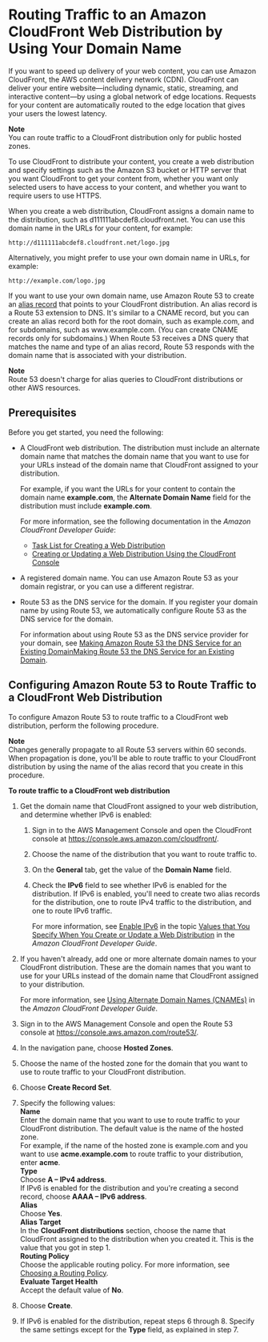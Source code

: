# Routing Traffic to an Amazon CloudFront Web Distribution by Using Your Domain Name<a name="routing-to-cloudfront-distribution"></a>

If you want to speed up delivery of your web content, you can use Amazon CloudFront, the AWS content delivery network \(CDN\)\. CloudFront can deliver your entire website—including dynamic, static, streaming, and interactive content—by using a global network of edge locations\. Requests for your content are automatically routed to the edge location that gives your users the lowest latency\. 

**Note**  
You can route traffic to a CloudFront distribution only for public hosted zones\.

To use CloudFront to distribute your content, you create a web distribution and specify settings such as the Amazon S3 bucket or HTTP server that you want CloudFront to get your content from, whether you want only selected users to have access to your content, and whether you want to require users to use HTTPS\.

When you create a web distribution, CloudFront assigns a domain name to the distribution, such as d111111abcdef8\.cloudfront\.net\. You can use this domain name in the URLs for your content, for example:

`http://d111111abcdef8.cloudfront.net/logo.jpg`

Alternatively, you might prefer to use your own domain name in URLs, for example:

`http://example.com/logo.jpg`

If you want to use your own domain name, use Amazon Route 53 to create an [alias record](https://docs.aws.amazon.com/Route53/latest/DeveloperGuide/resource-record-sets-choosing-alias-non-alias.html) that points to your CloudFront distribution\. An alias record is a Route 53 extension to DNS\. It's similar to a CNAME record, but you can create an alias record both for the root domain, such as example\.com, and for subdomains, such as www\.example\.com\. \(You can create CNAME records only for subdomains\.\) When Route 53 receives a DNS query that matches the name and type of an alias record, Route 53 responds with the domain name that is associated with your distribution\. 

**Note**  
Route 53 doesn't charge for alias queries to CloudFront distributions or other AWS resources\.

## Prerequisites<a name="routing-to-cloudfront-distribution-prereqs"></a>

Before you get started, you need the following:
+ A CloudFront web distribution\. The distribution must include an alternate domain name that matches the domain name that you want to use for your URLs instead of the domain name that CloudFront assigned to your distribution\.

  For example, if you want the URLs for your content to contain the domain name **example\.com**, the **Alternate Domain Name** field for the distribution must include **example\.com**\.

  For more information, see the following documentation in the *Amazon CloudFront Developer Guide*:
  + [Task List for Creating a Web Distribution](https://docs.aws.amazon.com/AmazonCloudFront/latest/DeveloperGuide/distribution-web-creating.html)
  + [Creating or Updating a Web Distribution Using the CloudFront Console](https://docs.aws.amazon.com/AmazonCloudFront/latest/DeveloperGuide/distribution-web-creating-console.html)
+ A registered domain name\. You can use Amazon Route 53 as your domain registrar, or you can use a different registrar\.
+ Route 53 as the DNS service for the domain\. If you register your domain name by using Route 53, we automatically configure Route 53 as the DNS service for the domain\. 

  For information about using Route 53 as the DNS service provider for your domain, see [Making Amazon Route 53 the DNS Service for an Existing DomainMaking Route 53 the DNS Service for an Existing Domain](MigratingDNS.md)\.

## Configuring Amazon Route 53 to Route Traffic to a CloudFront Web Distribution<a name="routing-to-cloudfront-distribution-config"></a>

To configure Amazon Route 53 to route traffic to a CloudFront web distribution, perform the following procedure\.

**Note**  
Changes generally propagate to all Route 53 servers within 60 seconds\. When propagation is done, you'll be able to route traffic to your CloudFront distribution by using the name of the alias record that you create in this procedure\. <a name="routing-to-cloudfront-distribution-procedure"></a>

**To route traffic to a CloudFront web distribution**

1. Get the domain name that CloudFront assigned to your web distribution, and determine whether IPv6 is enabled:

   1. Sign in to the AWS Management Console and open the CloudFront console at [https://console\.aws\.amazon\.com/cloudfront/](https://console.aws.amazon.com/cloudfront/)\.

   1. Choose the name of the distribution that you want to route traffic to\.

   1. On the **General** tab, get the value of the **Domain Name** field\.

   1. Check the **IPv6** field to see whether IPv6 is enabled for the distribution\. If IPv6 is enabled, you'll need to create two alias records for the distribution, one to route IPv4 traffic to the distribution, and one to route IPv6 traffic\.

      For more information, see [Enable IPv6](https://docs.aws.amazon.com/AmazonCloudFront/latest/DeveloperGuide/distribution-web-values-specify.html#DownloadDistValuesEnableIPv6) in the topic [Values that You Specify When You Create or Update a Web Distribution](https://docs.aws.amazon.com/AmazonCloudFront/latest/DeveloperGuide/distribution-web-values-specify.html) in the *Amazon CloudFront Developer Guide*\.

1. If you haven't already, add one or more alternate domain names to your CloudFront distribution\. These are the domain names that you want to use for your URLs instead of the domain name that CloudFront assigned to your distribution\.

   For more information, see [Using Alternate Domain Names \(CNAMEs\)](https://docs.aws.amazon.com/AmazonCloudFront/latest/DeveloperGuide/CNAMEs.html) in the *Amazon CloudFront Developer Guide*\.

1. Sign in to the AWS Management Console and open the Route 53 console at [https://console\.aws\.amazon\.com/route53/](https://console.aws.amazon.com/route53/)\.

1. In the navigation pane, choose **Hosted Zones**\.

1. Choose the name of the hosted zone for the domain that you want to use to route traffic to your CloudFront distribution\.

1. Choose **Create Record Set**\.

1. Specify the following values:  
**Name**  
Enter the domain name that you want to use to route traffic to your CloudFront distribution\. The default value is the name of the hosted zone\.  
For example, if the name of the hosted zone is example\.com and you want to use **acme\.example\.com** to route traffic to your distribution, enter **acme**\.  
**Type**  
Choose **A – IPv4 address**\.  
If IPv6 is enabled for the distribution and you're creating a second record, choose **AAAA – IPv6 address**\.   
**Alias**  
Choose **Yes**\.  
**Alias Target**  
In the **CloudFront distributions** section, choose the name that CloudFront assigned to the distribution when you created it\. This is the value that you got in step 1\.  
**Routing Policy**  
Choose the applicable routing policy\. For more information, see [Choosing a Routing Policy](routing-policy.md)\.  
**Evaluate Target Health**  
Accept the default value of **No**\.

1. Choose **Create**\.

1. If IPv6 is enabled for the distribution, repeat steps 6 through 8\. Specify the same settings except for the **Type** field, as explained in step 7\.